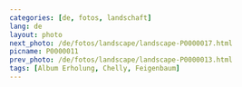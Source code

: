 ```yaml
---
categories: [de, fotos, landschaft]
lang: de
layout: photo
next_photo: /de/fotos/landscape/landscape-P0000017.html
picname: P0000011
prev_photo: /de/fotos/landscape/landscape-P0000013.html
tags: [Album Erholung, Chelly, Feigenbaum]
---
```

